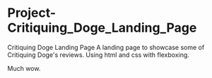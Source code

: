 # Project-Critiquing_Doge_Landing_Page
Critiquing Doge Landing Page
A landing page to showcase some of Critiquing Doge's reviews. 
Using html and css with flexboxing. 

Much wow. 
